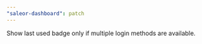 ```yaml
---
"saleor-dashboard": patch
---
```


Show last used badge only if multiple login methods are available.
